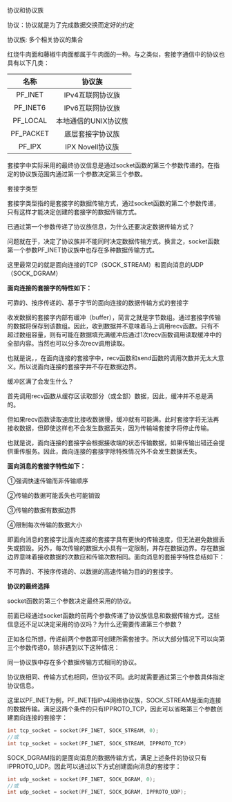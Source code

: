 协议和协议族

协议：协议就是为了完成数据交换而定好的约定

协议族: 多个相关协议的集合 

红烧牛肉面和藤椒牛肉面都属于牛肉面的一种。与之类似，套接字通信中的协议也具有以下几类：

|   名称    |        协议族        |
| :-------: | :------------------: |
|  PF_INET  |   IPv4互联网协议族   |
| PF_INET6  |   IPv6互联网协议族   |
| PF_LOCAL  | 本地通信的UNIX协议族 |
| PF_PACKET |   底层套接字协议族   |
|  PF_IPX   |   IPX Novell协议族   |

套接字中实际采用的最终协议信息是通过socket函数的第三个参数传递的。在指定的协议族范围内通过第一个参数决定第三个参数。

套接字类型

套接字类型指的是套接字的数据传输方式，通过socket函数的第二个参数传递，只有这样才能决定创建的套接字的数据传输方式。

已通过第一个参数传递了协议族信息，为什么还要决定数据传输方式？

问题就在于，决定了协议族并不能同时决定数据传输方式。换言之，socket函数第一个参数PF_INET协议族中也存在多种数据传输方式。

这里最常见的就是面向连接的TCP（SOCK_STREAM）和面向消息的UDP（SOCK_DGRAM）

**面向连接的套接字的特性如下：**

可靠的、按序传递的、基于字节的面向连接的数据传输方式的套接字

收发数据的套接字内部有缓冲（buffer），简言之就是字节数组。通过套接字传输的数据将保存到该数组。因此，收到数据并不意味着马上调用recv函数。只有不超过数组容量，则有可能在数据填充满缓冲后通过1次recv函数调用读取缓冲中的全部内容。当然也可以分多次recv调用读取。

也就是说，，在面向连接的套接字中，recv函数和send函数的调用次数并无太大意义。所以说面向连接的套接字并不存在数据边界。

缓冲区满了会发生什么？

首先调用recv函数从缓存区读取部分（或全部）数据，因此，缓冲并不总是满的。

但如果recv函数读取速度比接收数据慢，缓冲就有可能满。此时套接字将无法再接收数据，但即使这样也不会发生数据丢失，因为传输端套接字将停止传输。

也就是说，面向连接的套接字会根据接收端的状态传输数据，如果传输出错还会提供重传服务。因此，面向连接的套接字除特殊情况外不会发生数据丢失。

**面向消息的套接字特性如下：**

①强调快速传输而非传输顺序

②传输的数据可能丢失也可能销毁

③传输的数据有数据边界

④限制每次传输的数据大小

即面向消息的套接字比面向连接的套接字具有更快的传输速度，但无法避免数据丢失或损毁。另外，每次传输的数据大小具有一定限制，并存在数据边界。存在数据边界意味着接收数据的次数应和传输次数相同。面向消息的套接字特性总结如下：

不可靠的、不按序传递的、以数据的高速传输为目的的套接字。

**协议的最终选择**

socket函数的第三个参数决定最终采用的协议。

前面已经通过socket函数的前两个参数传递了协议族信息和数据传输方式，这些信息还不足以决定采用的协议吗？为什么还需要传递第三个参数？

正如各位所想，传递前两个参数即可创建所需套接字。所以大部分情况下可以向第三个参数传递0，除非遇到以下这种情况：

同一协议族中存在多个数据传输方式相同的协议。

协议族相同、传输方式也相同，但协议不同。此时就需要通过第三个参数具体指定协议信息。

这里以PF_INET为例，PF_INET指IPv4网络协议族，SOCK_STREAM是面向连接的数据传输。满足这两个条件的只有IPPROTO_TCP，因此可以省略第三个参数创建面向连接的套接字：

```c++
int tcp_socket = socket(PF_INET, SOCK_STREAM, 0);
//或
int tcp_socket = socket(PF_INET, SOCK_STREAM, IPPROTO_TCP)
```

SOCK_DGRAM指的是面向消息的数据传输方式，满足上述条件的协议只有IPPROTO_UDP。因此可以通过以下方式创建面向消息的套接字：

```C++
int udp_socket = socket(PF_INET, SOCK_DGRAM, 0);
//或
int udp_socket = socket(PF_INET, SOCK_DGRAM, IPPROTO_UDP);
```